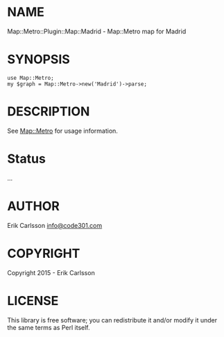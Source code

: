 # NAME

Map::Metro::Plugin::Map::Madrid - Map::Metro map for Madrid

# SYNOPSIS

    use Map::Metro;
    my $graph = Map::Metro->new('Madrid')->parse;

# DESCRIPTION

See [Map::Metro](https://metacpan.org/pod/Map::Metro) for usage information.

# Status

...

# AUTHOR

Erik Carlsson <info@code301.com>

# COPYRIGHT

Copyright 2015 - Erik Carlsson

# LICENSE

This library is free software; you can redistribute it and/or modify
it under the same terms as Perl itself.
